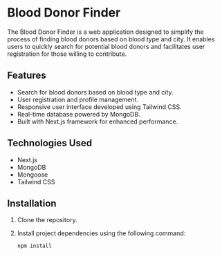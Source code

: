 # Blood Donor Finder

The Blood Donor Finder is a web application designed to simplify the process of finding blood donors based on blood type and city. It enables users to quickly search for potential blood donors and facilitates user registration for those willing to contribute.

## Features

- Search for blood donors based on blood type and city.
- User registration and profile management.
- Responsive user interface developed using Tailwind CSS.
- Real-time database powered by MongoDB.
- Built with Next.js framework for enhanced performance.

## Technologies Used

- Next.js
- MongoDB
- Mongoose
- Tailwind CSS

## Installation

1. Clone the repository.
2. Install project dependencies using the following command:

   ```bash
   npm install
   ```
